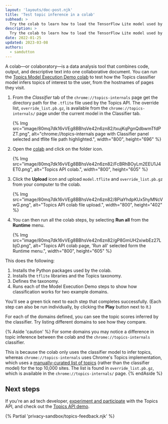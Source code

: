 ```yaml
---
layout: 'layouts/doc-post.njk'
title: 'Test topic inference in a colab'
subhead: >
  Try the colab to learn how to load the TensorFlow Lite model used by Chrome to infer topics from hostnames.
description: >
  Try the colab to learn how to load the TensorFlow Lite model used by Chrome to infer topics from hostnames.
date: 2022-01-25
updated: 2023-03-08
authors:
  - samdutton
---
```



A colab—or colaboratory—is a data analysis tool that combines code, output, and descriptive text into one collaborative document. You can run the [Topics Model Execution Demo colab](https://colab.research.google.com/drive/1hIVoz8bRCTpllYvads51MV7YS3zi3prn) to test how the Topics classifier model infers topics of interest to the user, from the hostnames of pages they visit.

1. From the *Classifier* tab of the `chrome://topics-internals` page get the directory path for the `.tflite` file used by the Topics API. The override list, `override_list.pb.gz`, 
is available from the `chrome://topics-internals/` page under the current model in the Classifier tab.

    {% Img src="image/80mq7dk16vVEg8BBhsVe42n6zn82/txujKqPgnQdbwmTfdPZT.png",
  alt="chrome://topics-internals page with Classifier panel selected and tflite file path highlighted.",
  width="800", height="696" %}

1. Open the [colab](https://colab.research.google.com/drive/1hIVoz8bRCTpllYvads51MV7YS3zi3prn) and click on the folder icon.

    {% Img src="image/80mq7dk16vVEg8BBhsVe42n6zn82/FcBRhBOyLm2EEU1J4ET0.png",
  alt="Topics API colab.", width="800", height="605" %}

1. Click the **Upload** icon and upload `model.tflite` and `override_list.pb.gz` from your computer to the colab.

    {% Img src="image/80mq7dk16vVEg8BBhsVe42n6zn82/8PiaYhdpKUx5hyMNcVwG.png",
  alt="Topics API colab file upload.", width="800", height="402" %}

1. You can then run all the colab steps, by selecting **Run all** from the **Runtime** menu.

    {% Img src="image/80mq7dk16vVEg8BBhsVe42n6zn82/gP8GmUH2xiwbEz27LbjO.png",
  alt="Topics API colab page, 'Run all' selected form the Runtime menu.", width="800", height="605" %}

This does the following:

1.  Installs the Python packages used by the colab.
1.  Installs the `tflite` libraries and the Topics taxonomy.
1.  Defines the taxonomy.
1.  Runs each of the Model Execution Demo steps to show how classification works for two example domains.

You'll see a green tick next to each step that completes successfully. (Each step can also be run individually, by clicking the **Play** button next to it.)

For each of the domains defined, you can see the topic scores inferred by the classifier. Try listing different domains to see how they compare.

{% Aside 'caution' %}
For some domains you may notice a difference in topic inference between the colab and the `chrome://topics-internals` classifier.

This is because the colab only uses the classifier model to infer topics, whereas
`chrome://topics-internals` uses Chrome's Topics implementation, which uses a
[manually-curated list of topics](/docs/privacy-sandbox/topics/topic-classification/#classifier-model) (rather than the classifier model) for the top
10,000 sites. The list is found in `override_list.pb.gz`, which is available in the `chrome://topics-internals/` page. 
{% endAside %}

## Next steps

If you're an ad tech developer, [experiment and participate](/docs/privacy-sandbox/topics-experiment/) with the Topics API, and check out the [Topics API demo](/docs/privacy-sandbox/topics/demo).

{% Partial 'privacy-sandbox/topics-feedback.njk' %}
